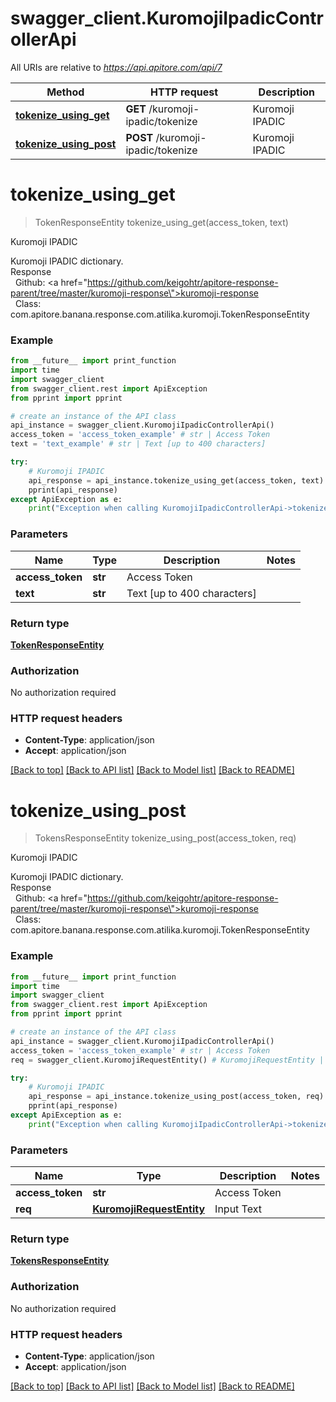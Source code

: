 # swagger_client.KuromojiIpadicControllerApi

All URIs are relative to *https://api.apitore.com/api/7*

Method | HTTP request | Description
------------- | ------------- | -------------
[**tokenize_using_get**](KuromojiIpadicControllerApi.md#tokenize_using_get) | **GET** /kuromoji-ipadic/tokenize | Kuromoji IPADIC
[**tokenize_using_post**](KuromojiIpadicControllerApi.md#tokenize_using_post) | **POST** /kuromoji-ipadic/tokenize | Kuromoji IPADIC


# **tokenize_using_get**
> TokenResponseEntity tokenize_using_get(access_token, text)

Kuromoji IPADIC

Kuromoji IPADIC dictionary.<BR />Response<BR />&nbsp; Github: <a href=\"https://github.com/keigohtr/apitore-response-parent/tree/master/kuromoji-response\">kuromoji-response</a><BR />&nbsp; Class: com.apitore.banana.response.com.atilika.kuromoji.TokenResponseEntity<BR />

### Example
```python
from __future__ import print_function
import time
import swagger_client
from swagger_client.rest import ApiException
from pprint import pprint

# create an instance of the API class
api_instance = swagger_client.KuromojiIpadicControllerApi()
access_token = 'access_token_example' # str | Access Token
text = 'text_example' # str | Text [up to 400 characters]

try:
    # Kuromoji IPADIC
    api_response = api_instance.tokenize_using_get(access_token, text)
    pprint(api_response)
except ApiException as e:
    print("Exception when calling KuromojiIpadicControllerApi->tokenize_using_get: %s\n" % e)
```

### Parameters

Name | Type | Description  | Notes
------------- | ------------- | ------------- | -------------
 **access_token** | **str**| Access Token | 
 **text** | **str**| Text [up to 400 characters] | 

### Return type

[**TokenResponseEntity**](TokenResponseEntity.md)

### Authorization

No authorization required

### HTTP request headers

 - **Content-Type**: application/json
 - **Accept**: application/json

[[Back to top]](#) [[Back to API list]](../README.md#documentation-for-api-endpoints) [[Back to Model list]](../README.md#documentation-for-models) [[Back to README]](../README.md)

# **tokenize_using_post**
> TokensResponseEntity tokenize_using_post(access_token, req)

Kuromoji IPADIC

Kuromoji IPADIC dictionary.<BR />Response<BR />&nbsp; Github: <a href=\"https://github.com/keigohtr/apitore-response-parent/tree/master/kuromoji-response\">kuromoji-response</a><BR />&nbsp; Class: com.apitore.banana.response.com.atilika.kuromoji.TokenResponseEntity<BR />

### Example
```python
from __future__ import print_function
import time
import swagger_client
from swagger_client.rest import ApiException
from pprint import pprint

# create an instance of the API class
api_instance = swagger_client.KuromojiIpadicControllerApi()
access_token = 'access_token_example' # str | Access Token
req = swagger_client.KuromojiRequestEntity() # KuromojiRequestEntity | Input Text

try:
    # Kuromoji IPADIC
    api_response = api_instance.tokenize_using_post(access_token, req)
    pprint(api_response)
except ApiException as e:
    print("Exception when calling KuromojiIpadicControllerApi->tokenize_using_post: %s\n" % e)
```

### Parameters

Name | Type | Description  | Notes
------------- | ------------- | ------------- | -------------
 **access_token** | **str**| Access Token | 
 **req** | [**KuromojiRequestEntity**](KuromojiRequestEntity.md)| Input Text | 

### Return type

[**TokensResponseEntity**](TokensResponseEntity.md)

### Authorization

No authorization required

### HTTP request headers

 - **Content-Type**: application/json
 - **Accept**: application/json

[[Back to top]](#) [[Back to API list]](../README.md#documentation-for-api-endpoints) [[Back to Model list]](../README.md#documentation-for-models) [[Back to README]](../README.md)

